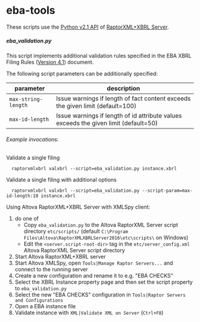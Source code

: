 # eba-tools

These scripts use the [Python v2.1 API](http://manual.altova.com/RaptorXML/pyapiv2/html/) of [RaptorXML+XBRL Server](http://www.altova.com/raptorxml.html).


##### eba_validation.py
This script implements additional validation rules specified in the EBA XBRL Filing Rules ([Version 4.1](https://www.eba.europa.eu/documents/10180/1181744/EBA+XBRL+Filing+Rules+v4.1.pdf)) document.

The following script parameters can be additionally specified:

parameter | description
--- | ---
`max-string-length`   |            Issue warnings if length of fact content exceeds the given limit (default=100)
`max-id-length`      |             Issue warnings if length of id attribute values exceeds the given limit (default=50)


###### Example invocations:

Validate a single filing
```
  raptorxmlxbrl valxbrl --script=eba_validation.py instance.xbrl
```

Validate a single filing with additional options
```
  raptorxmlxbrl valxbrl --script=eba_validation.py --script-param=max-id-length:10 instance.xbrl
```

Using Altova RaptorXML+XBRL Server with XMLSpy client:

1. do one of
    * Copy `eba_validation.py` to the Altova RaptorXML Server script directory `etc/scripts/` (default `C:\Program Files\Altova\RaptorXMLXBRLServer2016\etc\scripts\` on Windows)
    *   Edit the `<server.script-root-dir>` tag in the `etc/server_config.xml` Altova RaptorXML Server script directory
2.    Start Altova RaptorXML+XBRL server
3.    Start Altova XMLSpy, open `Tools|Manage Raptor Servers...` and connect to the running server
4.    Create a new configuration and rename it to e.g. "EBA CHECKS"
5.    Select the XBRL Instance property page and then set the script property to `eba_validation.py`
6.    Select the new "EBA CHECKS" configuration in `Tools|Raptor Servers and Configurations`
7.    Open a EBA instance file
8.    Validate instance with `XML|Validate XML on Server` (`Ctrl+F8`)
